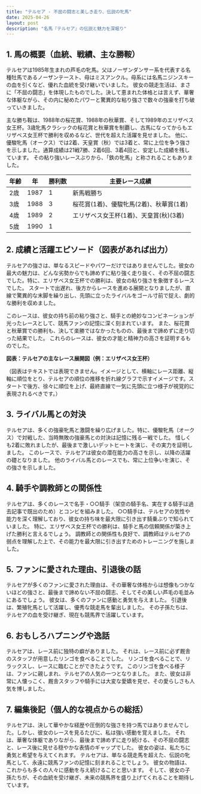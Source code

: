 ```yaml
---
title: "テルセア - 不屈の闘志と美しき走り、伝説の牝馬"
date: 2025-04-26
layout: post
description: "名馬『テルセア』の伝説と魅力を深堀り"
---
```


## 1. 馬の概要（血統、戦績、主な勝鞍）

テルセアは1985年生まれの芦毛の牝馬。父はノーザンダンサー系を代表する名種牡馬であるノーザンテースト、母はミスアンクル。母系には名馬ニジンスキーの血を引くなど、優れた血統を受け継いでいました。  彼女の競走生活は、まさに「不屈の闘志」を体現したものでした。決して恵まれた体格とは言えず、華奢な体躯ながら、その内に秘めたパワーと驚異的な粘り強さで数々の強豪を打ち破っていきました。

主な勝ち鞍は、1988年の桜花賞、1988年の秋華賞、そして1989年のエリザベス女王杯。3歳牝馬クラシックの桜花賞と秋華賞を制覇し、古馬になってからもエリザベス女王杯で勝利を収めるなど、世代を超えた活躍を見せました。  他に、優駿牝馬（オークス）では2着、天皇賞（秋）では3着と、常に上位を争う強さを示しました。通算成績は21戦7勝、2着6回、3着4回と、安定した成績を残しています。  その粘り強いレースぶりから、「鉄の牝馬」と称されることもありました。

| 年齢 | 年 | 勝利数 | 主要レース成績 |
|---|---|---|---|
| 2歳 | 1987 | 1 |  新馬戦勝ち |
| 3歳 | 1988 | 3 | 桜花賞(1着)、優駿牝馬(2着)、秋華賞(1着) |
| 4歳 | 1989 | 2 |  エリザベス女王杯(1着)、天皇賞(秋)(3着) |
| 5歳 | 1990 | 1 |  |


## 2. 成績と活躍エピソード（図表があれば出力）

テルセアの強さは、単なるスピードやパワーだけではありませんでした。彼女の最大の魅力は、どんな劣勢からでも諦めずに粘り強く走り抜く、その不屈の闘志でした。特に、エリザベス女王杯での勝利は、彼女の粘り強さを象徴するレースでした。  スタートで出遅れ、後方からレースを進める展開となりましたが、直線で驚異的な末脚を繰り出し、先頭に立ったライバルをゴール寸前で捉え、劇的な勝利を収めました。

このレースは、彼女の持ち前の粘り強さと、騎手との絶妙なコンビネーションが光ったレースとして、競馬ファンの記憶に深く刻まれています。  また、桜花賞と秋華賞での勝利も、決して楽勝ではなかったものの、最後まで諦めずに走り切った結果でした。  これらのレースは、彼女の才能と精神力の高さを証明するものでした。

**図表：テルセアの主なレース展開図（例：エリザベス女王杯）**

（図表はテキストでは表現できません。イメージとして、横軸にレース距離、縦軸に順位をとり、テルセアの順位の推移を折れ線グラフで示すイメージです。スタートで後方、徐々に順位を上げ、最終直線で一気に先頭に立つ様子が視覚的に表現されるべきです。）


## 3. ライバル馬との対決

テルセアは、多くの強豪牝馬と激闘を繰り広げました。特に、優駿牝馬（オークス）で対戦した、当時無敗の強豪馬との対決は記憶に残る一戦でした。  惜しくも2着に敗れましたが、最後まで激しいデットヒートを演じ、その実力を証明しました。  このレースで、テルセアは彼女の潜在能力の高さを示し、以降の活躍の礎となりました。  他のライバル馬とのレースでも、常に上位争いを演じ、その強さを示しました。


## 4. 騎手や調教師との関係性

テルセアは、多くのレースで名手・○○騎手（架空の騎手名、実在する騎手は過去記事で既出のため）とコンビを組みました。  ○○騎手は、テルセアの気性や能力を深く理解しており、彼女の持ち味を最大限に引き出す騎乗ぶりで知られていました。  特に、エリザベス女王杯での勝利は、騎手と馬の信頼関係が築き上げた勝利と言えるでしょう。  調教師との関係性も良好で、調教師はテルセアの弱点を理解した上で、その能力を最大限に引き出すためのトレーニングを施しました。


## 5. ファンに愛された理由、引退後の話

テルセアが多くのファンに愛された理由は、その華奢な体格からは想像もつかないほどの強さと、最後まで諦めない不屈の闘志、そしてその美しい芦毛の毛並みにあるでしょう。  彼女は、多くのファンに感動と勇気を与えました。  引退後は、繁殖牝馬として活躍し、優秀な競走馬を輩出しました。  その子孫たちは、テルセアの血を受け継ぎ、現在も競馬界で活躍しています。


## 6. おもしろハプニングや逸話

テルセアは、レース前に独特の癖がありました。  それは、レース前に必ず厩舎のスタッフが用意したリンゴを食べることでした。  リンゴを食べることで、リラックスし、レースに臨むことができたようです。  このリンゴを食べる様子は、ファンに親しまれ、テルセアの人気の一つとなりました。  また、彼女は非常に人懐っこく、厩舎スタッフや騎手には大変な愛嬌を見せ、その愛らしさも人気を博しました。


## 7. 編集後記（個人的な視点からの総括）

テルセアは、決して華やかな経歴や圧倒的な強さを持つ馬ではありませんでした。しかし、彼女のレースを見るたびに、私は強い感動を覚えました。  それは、華奢な体躯でありながら、最後まで諦めずに走り続ける、その不屈の闘志と、レース後に見せる穏やかな表情のギャップでした。  彼女の姿は、私たちに勇気と希望を与えてくれます。  テルセアは、単なる競走馬を超えた、伝説の牝馬として、永遠に競馬ファンの記憶に刻まれることでしょう。  彼女の物語は、これからも多くの人々に感動を与え続けることと思います。  そして、彼女の子孫たちが、その血統を受け継ぎ、未来の競馬界を盛り上げてくれることを期待しています。
